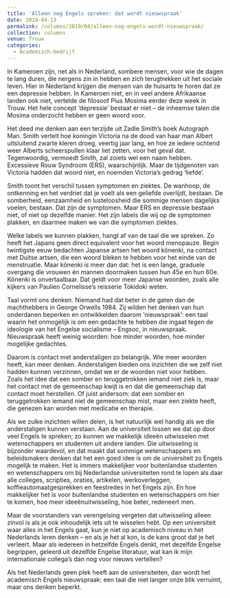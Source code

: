 ```yaml
---
title: 'Alleen nog Engels spreken: dat wordt nieuwspraak'
date: 2019-04-13
permalink: /columns/2019/04/alleen-nog-engels-wordt-nieuwspraak/
collection: columns
venue: Trouw
categories:
  - Academisch-bedrijf
---
```


In Kameroen zijn, net als in Nederland, sombere mensen, voor wie de dagen te lang duren, die nergens zin in hebben en zich terugtrekken uit het sociale leven. Hier in Nederland krijgen die mensen van de huisarts te horen dat ze een depressie hebben. In Kameroen niet, en in veel andere Afrikaanse landen ook niet, vertelde de filosoof Pius Mosima eerder deze week in Trouw. Het hele concept ‘depressie’ bestaat er niet – de inheemse talen die Mosima onderzocht hebben er geen woord voor.


Het deed me denken aan een terzijde uit Zadie Smith’s boek Autograph Man. Smith vertelt hoe koningin Victoria na de dood van haar man Albert uitsluitend zwarte kleren droeg, veertig jaar lang, en hoe ze iedere ochtend weer Alberts scheerspullen klaar liet zetten, voor het geval dat. Tegenwoordig, vermoedt Smith, zal zoiets wel een naam hebben. Excessieve Rouw Syndroom (ERS), waarschijnlijk. Maar de tijdgenoten van Victoria hadden dat woord niet, en noemden Victoria’s gedrag ‘liefde’.


Smith toont het verschil tussen symptomen en ziektes. De wanhoop, de ontkenning en het verdriet dat je voelt als een geliefde overlijdt, bestaan. De somberheid, eenzaamheid en lusteloosheid die sommige mensen dagelijks voelen, bestaan. Dat zijn de symptomen. Maar ERS en depressie bestaan niet, of niet op dezelfde manier. Het zijn labels die wij op de symptomen plakken, en daarmee maken we van die symptomen ziektes.


Welke labels we kunnen plakken, hangt af van de taal die we spreken. Zo heeft het Japans geen direct equivalent voor het woord menopauze. Begin twintigste eeuw bedachten Japanse artsen het woord kônenki, na contact met Duitse artsen, die een woord bleken te hebben voor het einde van de menstruatie. Maar kônenki is meer dan dat: het is een lange, graduele overgang die vrouwen én mannen doormaken tussen hun 45e en hun 60e. Kônenki is onvertaalbaar. Dat geldt voor meer Japanse woorden, zoals alle kijkers van Paulien Cornelisse’s reisserie Tokidoki weten.


Taal vormt ons denken. Niemand had dat beter in de gaten dan de machthebbers in George Orwells 1984. Zij wilden het denken van hun onderdanen beperken en ontwikkelden daarom ‘nieuwspraak’: een taal waarin het onmogelijk is om een gedachte te hebben die ingaat tegen de ideologie van het Engelse socialisme – Engsoc, in nieuwspraak. Nieuwspraak heeft weinig woorden: hoe minder woorden, hoe minder mogelijke gedachtes.


Daarom is contact met anderstaligen zo belangrijk. Wie meer woorden heeft, kan meer denken. Anderstaligen bieden ons inzichten die we zelf niet hadden kunnen verzinnen, omdat we er de woorden niet voor hebben. Zoals het idee dat een somber en teruggetrokken iemand niet ziek is, maar het contact met de gemeenschap kwijt is en dat die gemeenschap dat contact moet herstellen. Of juist andersom: dat een somber en teruggetrokken iemand niet de gemeenschap mist, maar een ziekte heeft, die genezen kan worden met medicatie en therapie.


Als we zulke inzichten willen delen, is het natuurlijk wel handig als we die anderstaligen kunnen verstaan. Aan de universiteit lossen we dat op door veel Engels te spreken; zo kunnen we makkelijk ideeën uitwisselen met wetenschappers en studenten uit andere landen. Die uitwisseling is bijzonder waardevol, en dat maakt dat sommige wetenschappers en beleidsmakers denken dat het een goed idee is om de universiteit zo Engels mogelijk te maken. Het is immers makkelijker voor buitenlandse studenten en wetenschappers om bij Nederlandse universiteiten rond te lopen als daar alle colleges, scripties, oraties, artikelen, werkoverleggen, koffieautomaatgesprekken en feestredes in het Engels zijn. En hoe makkelijker het is voor buitenlandse studenten en wetenschappers om hier te komen, hoe meer ideeënuitwisseling, hoe beter, redeneert men.


Maar de voorstanders van verengelsing vergeten dat uitwisseling alleen zinvol is als je ook inhoudelijk iets uit te wisselen hebt. Op een universiteit waar alles in het Engels gaat, kun je niet op academisch niveau in het Nederlands leren denken – en als je het al kon, is de kans groot dat je het verleert. Maar als iedereen in hetzelfde Engels denkt, met dezelfde Engelse begrippen, geleerd uit dezelfde Engelse literatuur, wat kan ik mijn internationale collega’s dan nog voor nieuws vertellen?


Als het Nederlands geen plek heeft aan de universiteiten, dan wordt het academisch Engels nieuwspraak: een taal die niet langer onze blik verruimt, maar ons denken beperkt.
